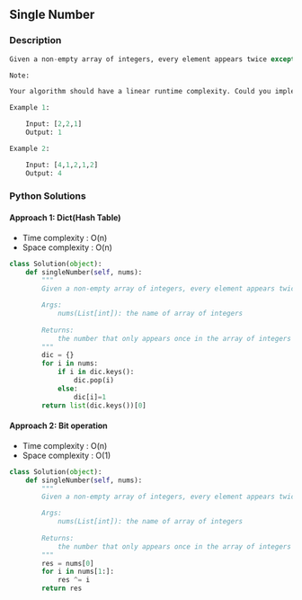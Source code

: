 ## Single Number

### Description

```Python
Given a non-empty array of integers, every element appears twice except for one. Find that single one.

Note:

Your algorithm should have a linear runtime complexity. Could you implement it without using extra memory?

Example 1:

    Input: [2,2,1]
    Output: 1

Example 2:

    Input: [4,1,2,1,2]
    Output: 4
```

### Python Solutions

#### Approach 1: Dict(Hash Table)

* Time complexity : O(n)
* Space complexity : O(n)

```Python
class Solution(object):
    def singleNumber(self, nums):
        """
        Given a non-empty array of integers, every element appears twice except for one. Find that single one.

        Args:
            nums(List[int]): the name of array of integers
        
        Returns:
            the number that only appears once in the array of integers
        """
        dic = {}
        for i in nums:
            if i in dic.keys():
                dic.pop(i)
            else:
                dic[i]=1
        return list(dic.keys())[0]
```

#### Approach 2: Bit operation

* Time complexity : O(n)
* Space complexity : O(1)

```Python
class Solution(object):
    def singleNumber(self, nums):
        """
        Given a non-empty array of integers, every element appears twice except for one. Find that single one.

        Args:
            nums(List[int]): the name of array of integers
        
        Returns:
            the number that only appears once in the array of integers
        """
        res = nums[0]
        for i in nums[1:]:
            res ^= i
        return res
```